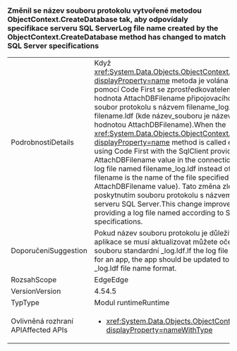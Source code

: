 ### <a name="log-file-name-created-by-the-objectcontextcreatedatabase-method-has-changed-to-match-sql-server-specifications"></a><span data-ttu-id="5d924-101">Změnil se název souboru protokolu vytvořené metodou ObjectContext.CreateDatabase tak, aby odpovídaly specifikace serveru SQL Server</span><span class="sxs-lookup"><span data-stu-id="5d924-101">Log file name created by the ObjectContext.CreateDatabase method has changed to match SQL Server specifications</span></span>

|   |   |
|---|---|
|<span data-ttu-id="5d924-102">Podrobnosti</span><span class="sxs-lookup"><span data-stu-id="5d924-102">Details</span></span>|<span data-ttu-id="5d924-103">Když <xref:System.Data.Objects.ObjectContext.CreateDatabase?displayProperty=name> metoda je volána buď přímo nebo pomocí Code First se zprostředkovatelem SqlClient a je hodnota AttachDBFilename připojovacího řetězce, vytvoří soubor protokolu s názvem filename_log.ldf místo filename.ldf (kde název_souboru je název soubor určený hodnotou AttachDBFilename).</span><span class="sxs-lookup"><span data-stu-id="5d924-103">When the <xref:System.Data.Objects.ObjectContext.CreateDatabase?displayProperty=name> method is called either directly or by using Code First with the SqlClient provider and an AttachDBFilename value in the connection string, it creates a log file named filename_log.ldf instead of filename.ldf (where filename is the name of the file specified by the AttachDBFilename value).</span></span> <span data-ttu-id="5d924-104">Tato změna zlepšuje ladění poskytnutím souboru protokolu s názvem podle specifikace serveru SQL Server.</span><span class="sxs-lookup"><span data-stu-id="5d924-104">This change improves debugging by providing a log file named according to SQL Server specifications.</span></span>|
|<span data-ttu-id="5d924-105">Doporučení</span><span class="sxs-lookup"><span data-stu-id="5d924-105">Suggestion</span></span>|<span data-ttu-id="5d924-106">Pokud název souboru protokolu je důležité pro aplikace, aplikace se musí aktualizovat můžete očekávat formát názvu souboru standardní _log.ldf.</span><span class="sxs-lookup"><span data-stu-id="5d924-106">If the log file name is important for an app, the app should be updated to expect the standard _log.ldf file name format.</span></span>|
|<span data-ttu-id="5d924-107">Rozsah</span><span class="sxs-lookup"><span data-stu-id="5d924-107">Scope</span></span>|<span data-ttu-id="5d924-108">Edge</span><span class="sxs-lookup"><span data-stu-id="5d924-108">Edge</span></span>|
|<span data-ttu-id="5d924-109">Version</span><span class="sxs-lookup"><span data-stu-id="5d924-109">Version</span></span>|<span data-ttu-id="5d924-110">4.5</span><span class="sxs-lookup"><span data-stu-id="5d924-110">4.5</span></span>|
|<span data-ttu-id="5d924-111">Typ</span><span class="sxs-lookup"><span data-stu-id="5d924-111">Type</span></span>|<span data-ttu-id="5d924-112">Modul runtime</span><span class="sxs-lookup"><span data-stu-id="5d924-112">Runtime</span></span>|
|<span data-ttu-id="5d924-113">Ovlivněná rozhraní API</span><span class="sxs-lookup"><span data-stu-id="5d924-113">Affected APIs</span></span>|<ul><li><xref:System.Data.Objects.ObjectContext.CreateDatabase?displayProperty=nameWithType></li></ul>|


